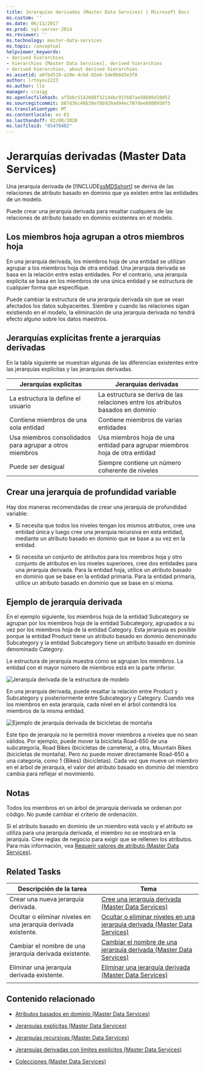 ```yaml
---
title: Jerarquías derivadas (Master Data Services) | Microsoft Docs
ms.custom: ''
ms.date: 06/13/2017
ms.prod: sql-server-2014
ms.reviewer: ''
ms.technology: master-data-services
ms.topic: conceptual
helpviewer_keywords:
- derived hierarchies
- hierarchies [Master Data Services], derived hierarchies
- derived hierarchies, about derived hierarchies
ms.assetid: a0fbd519-a10e-4cbd-92e6-5de9b8d3e3f0
author: lrtoyou1223
ms.author: lle
manager: craigg
ms.openlocfilehash: af5bbc51420d8f32144bc91f687ae58b86d10d52
ms.sourcegitcommit: b87d36c46b39af8b929ad94ec707dee8800950f5
ms.translationtype: MT
ms.contentlocale: es-ES
ms.lasthandoff: 02/08/2020
ms.locfileid: "65479402"
---
```

# <a name="derived-hierarchies-master-data-services"></a>Jerarquías derivadas (Master Data Services)
  Una jerarquía derivada de [!INCLUDE[ssMDSshort](../includes/ssmdsshort-md.md)] se deriva de las relaciones de atributo basado en dominio que ya existen entre las entidades de un modelo.  
  
 Puede crear una jerarquía derivada para resaltar cualquiera de las relaciones de atributo basado en dominio existentes en el modelo.  
  
## <a name="leaf-members-group-other-leaf-members"></a>Los miembros hoja agrupan a otros miembros hoja  
 En una jerarquía derivada, los miembros hoja de una entidad se utilizan agrupar a los miembros hoja de otra entidad. Una jerarquía derivada se basa en la relación entre estas entidades. Por el contrario, una jerarquía explícita se basa en los miembros de una única entidad y se estructura de cualquier forma que especifique.  
  
 Puede cambiar la estructura de una jerarquía derivada sin que se vean afectados los datos subyacentes. Siembre y cuando las relaciones sigan existiendo en el modelo, la eliminación de una jerarquía derivada no tendrá efecto alguno sobre los datos maestros.  
  
## <a name="explicit-hierarchies-versus-derived-hierarchies"></a>Jerarquías explícitas frente a jerarquías derivadas  
 En la tabla siguiente se muestran algunas de las diferencias existentes entre las jerarquías explícitas y las jerarquías derivadas.  
  
|Jerarquías explícitas|Jerarquías derivadas|  
|--------------------------|-------------------------|  
|La estructura la define el usuario|La estructura se deriva de las relaciones entre los atributos basados en dominio|  
|Contiene miembros de una sola entidad|Contiene miembros de varias entidades|  
|Usa miembros consolidados para agrupar a otros miembros|Usa miembros hoja de una entidad para agrupar miembros hoja de otra entidad|  
|Puede ser desigual|Siempre contiene un número coherente de niveles|  
  
## <a name="creating-a-variable-depth-hierarchy"></a>Crear una jerarquía de profundidad variable  
 Hay dos maneras recomendadas de crear una jerarquía de profundidad variable:  
  
-   Si necesita que todos los niveles tengan los mismos atributos, cree una entidad única y luego cree una jerarquía recursiva en esta entidad, mediante un atributo basado en dominio que se base a su vez en la entidad.  
  
-   Si necesita un conjunto de atributos para los miembros hoja y otro conjunto de atributos en los niveles superiores, cree dos entidades para una jerarquía derivada. Para la entidad hoja, utilice un atributo basado en dominio que se base en la entidad primaria. Para la entidad primaria, utilice un atributo basado en dominio que se base en sí misma.  
  
## <a name="derived-hierarchy-example"></a>Ejemplo de jerarquía derivada  
 En el ejemplo siguiente, los miembros hoja de la entidad Subcategory se agrupan por los miembros hoja de la entidad Subcategory, agrupados a su vez por los miembros hoja de la entidad Category. Esta jerarquía es posible porque la entidad Product tiene un atributo basado en dominio denominado Subcategory y la entidad Subcategory tiene un atributo basado en dominio denominado Category.  
  
 Le estructura de jerarquía muestra cómo se agrupan los miembros. La entidad con el mayor número de miembros está en la parte inferior.  
  
 ![Jerarquía derivada de la estructura de modelo](../../2014/master-data-services/media/mds-conc-derived-hierarchy-structure.gif "Jerarquía derivada de la estructura de modelo")  
  
 En una jerarquía derivada, puede resaltar la relación entre Product y Subcategory y posteriormente entre Subcategory y Category. Cuando vea los miembros en esta jerarquía, cada nivel en el árbol contendrá los miembros de la misma entidad.  
  
 ![Ejemplo de jerarquía derivada de bicicletas de montaña](../../2014/master-data-services/media/mds-conc-derived-hierarchy-example.gif "Ejemplo de jerarquía derivada de bicicletas de montaña")  
  
 Este tipo de jerarquía no le permitirá mover miembros a niveles que no sean válidos. Por ejemplo, puede mover la bicicleta Road-650 de una subcategoría, Road Bikes (bicicletas de carretera), a otra, Mountain Bikes (bicicletas de montaña). Pero no puede mover directamente Road-650 a una categoría, como 1 {Bikes} (bicicletas). Cada vez que mueve un miembro en el árbol de jerarquía, el valor del atributo basado en dominio del miembro cambia para reflejar el movimiento.  
  
## <a name="notes"></a>Notas  
 Todos los miembros en un árbol de jerarquía derivada se ordenan por código. No puede cambiar el criterio de ordenación.  
  
 Si el atributo basado en dominio de un miembro está vacío y el atributo se utiliza para una jerarquía derivada, el miembro no se mostrará en la jerarquía. Cree reglas de negocio para exigir que se rellenen los atributos. Para más información, vea [Requerir valores de atributo &#40;Master Data Services&#41;](require-attribute-values-master-data-services.md).  
  
## <a name="related-tasks"></a>Related Tasks  
  
|Descripción de la tarea|Tema|  
|----------------------|-----------|  
|Crear una nueva jerarquía derivada.|[Cree una jerarquía derivada &#40;Master Data Services&#41;](../../2014/master-data-services/create-a-derived-hierarchy-master-data-services.md)|  
|Ocultar o eliminar niveles en una jerarquía derivada existente.|[Ocultar o eliminar niveles en una jerarquía derivada &#40;Master Data Services&#41;](../../2014/master-data-services/hide-or-delete-levels-in-a-derived-hierarchy-master-data-services.md)|  
|Cambiar el nombre de una jerarquía derivada existente.|[Cambiar el nombre de una jerarquía derivada &#40;Master Data Services&#41;](../../2014/master-data-services/change-a-derived-hierarchy-name-master-data-services.md)|  
|Eliminar una jerarquía derivada existente.|[Eliminar una jerarquía derivada &#40;Master Data Services&#41;](../../2014/master-data-services/delete-a-derived-hierarchy-master-data-services.md)|  
|||  
  
## <a name="related-content"></a>Contenido relacionado  
  
-   [Atributos basados en dominio &#40;Master Data Services&#41;](../../2014/master-data-services/domain-based-attributes-master-data-services.md)  
  
-   [Jerarquías explícitas &#40;Master Data Services&#41;](../../2014/master-data-services/explicit-hierarchies-master-data-services.md)  
  
-   [Jerarquías recursivas &#40;Master Data Services&#41;](../../2014/master-data-services/recursive-hierarchies-master-data-services.md)  
  
-   [Jerarquías derivadas con límites explícitos &#40;Master Data Services&#41;](../../2014/master-data-services/derived-hierarchies-with-explicit-caps-master-data-services.md)  
  
-   [Colecciones &#40;Master Data Services&#41;](../../2014/master-data-services/collections-master-data-services.md)  
  
  
